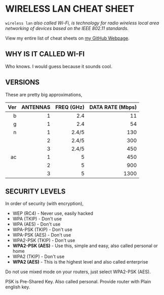 # WIRELESS LAN CHEAT SHEET

`wireless lan` _also called Wi-Fi, is technology for radio wireless
local area networking of devices based on the IEEE 802.11 standards._

View my entire list of cheat sheets on
[my GitHub Webpage](https://jeffdecola.github.io/my-cheat-sheets/).

## WHY IS IT CALLED WI-FI

Who knows.  I would guess because it sounds cool.

## VERSIONS

These are pretty big approximations,

|  Ver |  ANTENNAS |  FREQ (GHz)|  DATA RATE (Mbps) |
|-----:|----------:|-----------:|------------------:|
|    b |         1 |        2.4 |                11 |
|    g |         1 |        2.4 |                54 |
|    n |         1 |      2.4/5 |               130 |
|      |         2 |      2.4/5 |               300 |
|      |         3 |      2.4/5 |               450 |
|   ac |         1 |          5 |               450 |
|      |         2 |          5 |               900 |
|      |         3 |          5 |              1300 |

## SECURITY LEVELS

In order of security (with encryption),

* WEP (RC4) - Never use, easily hacked
* WPA (TKIP) - Don't use
* WPA (AES) - Don't use
* WPA-PSK (TKIP) - Don't use
* WPA-PSK (AES) - Don't use
* WPA2-PSK (TKIP) - Don't use
* **WPA2-PSK (AES)** - Use this, simple and easy, also called personal or home
* WPA2 (TKIP) - Don't use
* **WPA2 (AES)** - This is the highest level and also called enterprise

Do not use mixed mode on your routers, just select WPA2-PSK (AES).

PSK is Pre-Shared Key. Also called personal.  Provide router with Plain english key.
